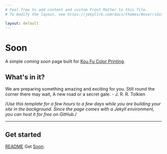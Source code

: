 ```yaml
---
# Feel free to add content and custom Front Matter to this file.
# To modify the layout, see https://jekyllrb.com/docs/themes/#overriding-theme-defaults

layout: default
---
```


# Soon

A simple *coming soon* page built for [Kou Fu Color Printing](https://koufuprinting.com/).

## What's in it?

We are preparing something amazing and exciting for you.
Still round the corner there may wait, A new road or a secret gate. - J. R. R. Tolkien


/*Use this template for a few hours to a few days while you are building your site in the background. Since the page comes with a Jekyll environment, you can host it for free on GitHub.*/

***

## Get started

[README](https://github.com/aice09/kfcp-comingsoon/blob/master/README.md) Get [Soon](https://github.com/aice09/kfcp-comingsoon/).
